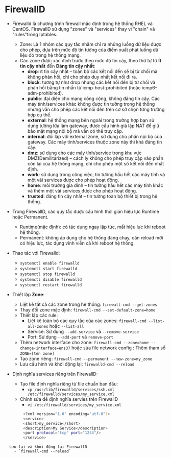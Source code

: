 # FirewallD
- Firewalld là chương trình firewall mặc định trong hệ thống RHEL và CentOS. FirewallD sử dụng "zones" và "services" thay vì "chain" và "rules"trong Iptables.

	- Zone: Là 1 nhóm các quy tắc nhằm chỉ ra những luồng dữ liệu được cho phép, dựa trên mức độ tin tưởng của điểm xuất phát luồng dữ liệu đó trong hệ thống mạng.
	- Các zone được xác định trước theo mức độ tin cậy, theo thứ tự từ **Ít tin cậy nhất** đến **Đáng tin cậy nhất**:
		- **drop**: ít tin cậy nhất – toàn bộ các kết nối đến sẽ bị từ chối mà không phản hồi, chỉ cho phép duy nhất kết nối đi ra.
    	- **block**: tương tự như drop nhưng các kết nối đến bị từ chối và phản hồi bằng tin nhắn từ icmp-host-prohibited (hoặc icmp6-adm-prohibited).
    	- **public**: đại diện cho mạng công cộng, không đáng tin cậy. Các máy tính/services khác không được tin tưởng trong hệ thống nhưng vẫn cho phép các kết nối đến trên cơ sở chọn từng trường hợp cụ thể.
		- **external**: hệ thống mạng bên ngoài trong trường hợp bạn sử dụng tường lửa làm gateway, được cấu hình giả lập NAT để giữ bảo mật mạng nội bộ mà vẫn có thể truy cập.
    	- **internal**: đối lập với external zone, sử dụng cho phần nội bộ của gateway. Các máy tính/services thuộc zone này thì khá đáng tin cậy.
    	- **dmz**: sử dụng cho các máy tính/service trong khu vực DMZ(Demilitarized) – cách ly không cho phép truy cập vào phần còn lại của hệ thống mạng, chỉ cho phép một số kết nối đến nhất định.
		- **work**: sử dụng trong công việc, tin tưởng hầu hết các máy tính và một vài services được cho phép hoạt động.
    	- **home**: môi trường gia đình – tin tưởng hầu hết các máy tính khác và thêm một vài services được cho phép hoạt động.
    	- **trusted**: đáng tin cậy nhất – tin tưởng toàn bộ thiết bị trong hệ thống.
- Trong FirewallD, các quy tắc được cấu hình thời gian hiệu lực Runtime hoặc Permanent.
	- Runtime(mặc định): có tác dụng ngay lập tức, mất hiệu lực khi reboot hệ thống.
    - Permanent: không áp dụng cho hệ thống đang chạy, cần reload mới có hiệu lực, tác dụng vĩnh viễn cả khi reboot hệ thống.

- Thao tác với Firewalld:
	- `systemctl enable firewalld`
	- `systemctl start firewalld`
	- `systemctl stop firewalld`
	- `systemctl disable firewalld`
	- `systemctl restart firewalld`
- Thiết lập **Zone**:
	- Liệt kê tất cả các zone trong hệ thống: `firewall-cmd --get-zones`
	- Thay đổi zone mặc định: `firewall-cmd --set-default-zone=home`
	- Thiết lập các rule:
		- Liệt kê toàn bộ các quy tắc của các zones: `firewall-cmd --list-all-zones` hoặc `--list-all`
		- Service: Sử dụng `--add-service` và `--remove-service`
		- Port: Sử dụng `--add-port` và `remove-port`
	- Thêm network interface cho zone: `firewall-cmd --zone=home --change-interface=ens37` hoặc sửa file network config : Thêm tham số `ZONE=[tên zone]`
	- Tạo zone riêng: `firewall-cmd --permanent --new-zone=my_zone`
	- Lưu cấu hình và khởi động lại: `firewalld-cmd --reload`
- Định nghĩa services riêng trên FirewallD:
	- Tạo file định nghĩa riêng từ file chuẩn ban đầu:
		- `cp /usr/lib/firewalld/services/ssh.xml /etc/firewalld/services/my_service.xml`
	- Chỉnh sửa để định nghĩa servies trên FirewallD
		- `vi /etc/firewalld/services/my_service.xml`
``` sh
		<?xml version="1.0" encoding="utf-8"?>
		<service>
		<short>my_service</short>
		<description>My Service</description>
		<port protocol="tcp" port="1234"/>
		</service>
```
	- Lưu lại và khởi động lại FirewallD
		- `firewall-cmd --reload`

